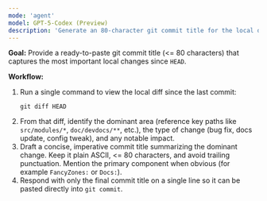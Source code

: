 ```yaml
---
mode: 'agent'
model: GPT-5-Codex (Preview)
description: 'Generate an 80-character git commit title for the local diff.'
---
```


**Goal:** Provide a ready-to-paste git commit title (<= 80 characters) that captures the most important local changes since `HEAD`.

**Workflow:**
1. Run a single command to view the local diff since the last commit:
   ```@terminal
   git diff HEAD
   ```
2. From that diff, identify the dominant area (reference key paths like `src/modules/*`, `doc/devdocs/**`, etc.), the type of change (bug fix, docs update, config tweak), and any notable impact.
3. Draft a concise, imperative commit title summarizing the dominant change. Keep it plain ASCII, <= 80 characters, and avoid trailing punctuation. Mention the primary component when obvious (for example `FancyZones:` or `Docs:`).
4. Respond with only the final commit title on a single line so it can be pasted directly into `git commit`.
